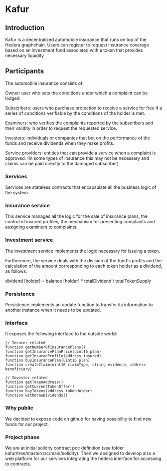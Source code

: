 # Kafur



##  Introduction
Kafur is a decentralized automobile insurance that runs on top of the Hedera graphchain. Users can register to request insurance coverage based on an investment fund associated with a token that provides necessary liquidity

## Participants
The automobile insurance consists of:
 
Owner: user who sets the conditions under which a complaint can be lodged.

Subscribers: users who purchase protection to receive a service for free if a series of conditions verifiable by the conditions of the holder is met.

Examiners: who verifies the complaints reported by the subscribers and their validity in order to request the requested service.

Investors: individuals or companies that bet on the performance of the funds and receive dividends when they make profits.

Service providers: entities that can provide a service when a complaint is approved. (In some types of insurance this may not be necessary and claims can be paid directly to the damaged subscriber)

###  Services

Services are stateless contracts that encapsulate all the business logic of the system.

###  Insurance service

This service manages all the logic for the sale of insurance plans, the control of insured profiles, the mechanism for presenting complaints and assigning examiners to complaints.

###  Investment service

The investment service implements the logic necessary for issuing a token.

Furthermore, the service deals with the division of the fund's profits and the calculation of the amount corresponding to each token holder as a dividend, as follows:

dividend [holder] = balance [holder] * totalDividend / totalTokenSupply

###  Persistence

Persistence implements an update function to transfer its information to another instance when it needs to be updated.
### Interface 

It exposes the following interface to the outside world:

	// Insurer related
	function getNumberOfInsurancePlans() 
	function getInsurancePlanPrice(uint16 plan)
	function getInsuredProfile(address insured)
	function buyInsurancePlan(uint16 plan) 
	function createClaim(uint16 claimType, string evidence, address beneficiary) 
	
	// Investor related
	function getTokenAddress()
	function getCurrentTokenOffer()
	function buyTokens(address tokenHolder)
	function withdrawDividends()
	
###  Why public

We decided to expose code on github for having possibility to find new funds for our project. 

### Project phase

We are at initial solidity contract poc definition (see folder kafur/tree/master/src/main/solidity). 
Then we designed to develop also a web platform for our services integrating the hedera interface for accessing to contracts. 



